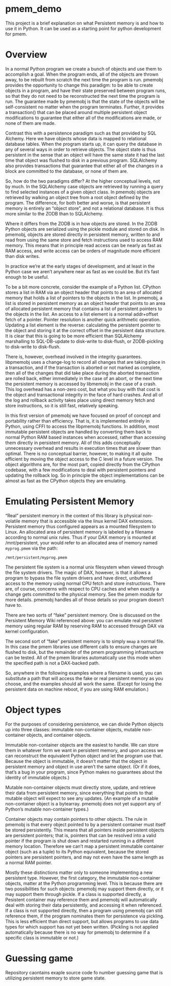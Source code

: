 # pmem_demo

This project is a brief explanation on what Persistent memory is and how to use it in Python. It can be used as a starting point for python development for pmem.

# Overview 
In a normal Python program we create a bunch of objects and use them to accomplish a goal. When the program ends, all of the objects are thrown away, to be rebuilt from scratch the next time the program is run. pmemobj provides the opportunity to change this paradigm: to be able to create objects in a program, and have their state preserved between program runs, so that they do not need to be reconstructed the next time the program is run. The guarantee made by pmemobj is that the state of the objects will be self-consistent no matter when the program terminates. Further, it provides a transaction() that can be placed around multiple persistent object modifications to guarantee that either all of the modifications are made, or none of them are made.

Contrast this with a persistence paradigm such as that provided by SQL Alchemy. Here we have objects whose data is mapped to relational database tables. When the program starts up, it can query the database in any of several ways in order to retrieve objects. The object state is thus persistent in the sense that an object will have the same state it had the last time that object was flushed to disk in a previous program. SQLAlchemy also provides transactions that guarantee that either all of the changes in a block are committed to the database, or none of them are.

So, how do the two paradigms differ? At the higher conceptual levels, not by much. In the SQLAlchemy case objects are retrieved by running a query to find selected instances of a given object class. In pmemobj objects are retrieved by walking an object tree from a root object defined by the program. The difference, for both better and worse, is that persistent memory is entirely an “object store”, and not a relational database. It is thus more similar to the ZODB than to SQLAlchemy.

Where it differs from the ZODB is in how objects are stored. In the ZODB Python objects are serialized using the pickle module and stored on disk. In pmemobj, objects are stored directly in persistent memory, written to and read from using the same store and fetch instructions used to access RAM memory. This means that in principle read access can be nearly as fast as RAM access, and write access can be orders of magnitude more efficient than disk writes.

In practice we’re at the early stages of development, and at least in the Python case we aren’t anywhere near as fast as we could be. But it’s fast enough to be useful.

To be a bit more concrete, consider the example of a Python list. CPython stores a list in RAM via an object header that points to an area of allocated memory that holds a list of pointers to the objects in the list. In pmemobj, a list is stored in persistent memory as an object header that points to an area of allocated persistent memory that contains a list of persistent pointers to the objects in the list. An access to a list element is a normal addr+offset fetch of a pointer. Pointer resolution is another quick arithmetic operation. Updating a list element is the reverse: calculating the persistent pointer to the object and storing it at the correct offset in the persistent data structure. It is clear that this is going to be more efficient than SQLAlchemy marshalling to SQL-DB-update to disk-write to disk-flush, or ZODB-pickling to disk-write to disk-flush.

There is, however, overhead involved in the integrity guarantees. libpmemobj uses a change-log to record all changes that are taking place in a transaction, and if the transaction is aborted or not marked as complete, then all of the changes that did take place during the aborted transaction are rolled back, either immediately in the case of an abort, or the next time the persistent memory is accessed by libmemobj in the case of a crash. This log overhead has a non-zero cost, but what you buy with that cost is the object and transactional integrity in the face of hard crashes. And all of the log and rollback activity takes place using direct memory fetch and store instructions, so it is still fast, relatively speaking.

In this first version of pmemobj we have focused on proof of concept and portability rather than efficiency. That is, it is implemented entirely in Python, using CFFI to access the libpmemobj functions. In addition, most immutable persistent objects are handled by converting them back to normal Python RAM based instances when accessed, rather than accessing them directly in persistent memory. All of this adds conceptually unnecessary overhead and results in execution times that are slower than optimal. There is no conceptual barrier, however, to making it all quite efficient by moving the object access to the C level in a future version. The object algorithms are, for the most part, copied directly from the CPython codebase, with a few modifications to deal with persistent pointers and updating the rollback log. So in principle the object implementations can be almost as fast as the CPython objects they are emulating.

# Emulating Persistent Memory 

“Real” persistent memory in the context of this library is physical non-volatile memory that is accessible via the linux kernel DAX extensions. Persistent memory thus configured appears as a mounted filesystem to Linux. An allocated area of persistent memory is labeled by a filename according to normal unix rules. Thus if your DAX memory is mounted at /mnt/persistent, your would refer to an allocated area of memory named `myprog.pmem` via the path:

```/mnt/persistent/myprog.pmem```

The persistent file system is a normal unix filesystem when viewed through the file system drivers. The magic of DAX, however, is that it allows a program to bypass the file system drivers and have direct, unbuffered access to the memory using normal CPU fetch and store instructions. There are, of course, concerns with respect to CPU caches and when exactly a change gets committed to the physical memory. See the pmem module for more details. pmemobj handles all of those details so your program doesn’t have to.

There are two sorts of “fake” persistent memory. One is discussed on the Persistent Memory Wiki referenced above: you can emulate real persistent memory using regular RAM by reserving RAM to accessed through DAX via kernel configuration.

The second sort of “fake” persistent memory is to simply `mmap` a normal file. In this case the pmem libraries use different calls to ensure changes are flushed to disk, but the remainder of the pmem programming infrastructure can be tested. All of the pmem libraries automatically use this mode when the specified path is not a DAX-backed path.

So, anywhere in the following examples where a filename is used, you can substitute a path that will access the fake or real persistent memory as you choose, and the examples should all work the same. (Except for losing the persistent data on machine reboot, if you are using RAM emulation.)

# Object types

For the purposes of considering persistence, we can divide Python objects up into three classes: immutable non-container objects, mutable non-container objects, and container objects.

Immutable non-container objects are the easiest to handle. We can store them in whatever form we want in persistent memory, and upon access we can reconstruct the equivalent Python object and let the program use that. Because the object is immutable, it doesn’t matter that the object in persistent memory and object in use aren’t the same object. (Or if it does, that’s a bug in your program, since Python makes no guarantees about the identity of immutable objects.)

Mutable non-container objects must directly store, update, and retrieve their data from persistent memory, since everything that points to that mutable object will expect to see any updates. (An example of a mutable non-container object is a bytearray. pmemobj does not yet support any of Python’s mutable non-container types.)

Container objects may contain pointers to other objects. The rule in pmemobj is that every object pointed to by a persistent container must itself be stored persistently. This means that all pointers inside persistent objects are persistent pointers; that is, pointers that can be resolved into a valid pointer if the program is shut down and restarted running in a different memory location. Therefore we can’t map a persistent immutable container object (such as a tuple) to its Python equivalent, because the stored pointers are persistent pointers, and may not even have the same length as a normal RAM pointer.

Mostly these distinctions matter only to someone implementing a new persistent type. However, the first category, the immutable non-container objects, matter at the Python programming level. This is because there are two possibilities for such objects: pmemobj may support them directly, or it may support them through pickle. If a class is supported directly, a Pesistent container may reference them and pmemobj will automatically deal with storing their data persistently, and accessing it when referenced. If a class is not supported directly, then a program using pmemobj can still reference them, if the program nominates them for persistence via pickling. This is less efficient than direct support, but allows programs to use data types for which support has not yet been written. (Pickling is not applied automatically because there is no way for pmemobj to determine if a specific class is immutable or not.)

# Guessing game

Repository caontains exaple source code fo number guessing game that is utilizing persistent memory to store game state.
